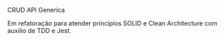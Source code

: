CRUD API Generica

Em refatoração para atender principios SOLID e Clean Architecture com auxilio de TDD e Jest.
